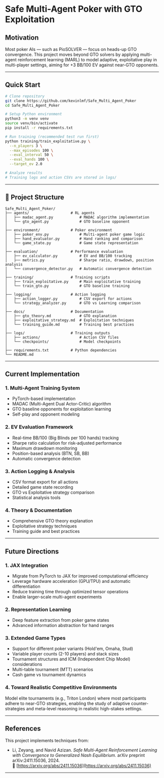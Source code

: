 # Safe Multi-Agent Poker with GTO Exploitation

## Motivation

Most poker AIs — such as PioSOLVER — focus on heads-up GTO convergence.  This project moves beyond GTO solvers by applying multi-agent reinforcement learning (MARL) to model adaptive, exploitative play in multi-player settings, aiming for +3 BB/100 EV against near-GTO opponents.


---

##  Quick Start

```bash
# Clone repository
git clone https://github.com/kevinlmf/Safe_Multi_Agent_Poker
cd Safe_Multi_Agent_Poker

# Setup Python environment
python3 -m venv venv
source venv/bin/activate
pip install -r requirements.txt

# Run training (recommended test run first)
python training/train_exploitative.py \
  --n_players 3 \
  --max_episodes 100 \
  --eval_interval 50 \
  --eval_hands 100 \
  --target_ev 2.0

# Analyze results
# Training logs and action CSVs are stored in logs/
```

---

## 📁 Project Structure

```
Safe_Multi_Agent_Poker/
├── agents/                   # RL agents
│   ├── madac_agent.py            # MADAC algorithm implementation
│   └── gto_agent.py              # GTO baseline opponent
│
├── environment/              # Poker environment
│   ├── poker_env.py              # Multi-agent poker game logic
│   ├── hand_evaluator.py         # Hand ranking and comparison
│   └── game_state.py             # Game state representation
│
├── evaluation/               # Performance evaluation
│   ├── ev_calculator.py          # EV and BB/100 tracking
│   ├── metrics.py                # Sharpe ratio, drawdown, position analysis
│   └── convergence_detector.py   # Automatic convergence detection
│
├── training/                 # Training scripts
│   ├── train_exploitative.py     # Main exploitative training
│   └── train_gto.py              # GTO baseline training
│
├── logging/                  # Action logging
│   ├── action_logger.py          # CSV export for actions
│   └── strategy_analyzer.py      # GTO vs Learning comparison
│
├── docs/                     # Documentation
│   ├── gto_theory.md             # GTO explanation
│   ├── exploitative_strategy.md  # Exploitation techniques
│   └── training_guide.md         # Training best practices
│
├── logs/                     # Training outputs
│   ├── actions/                  # Action CSV files
│   └── checkpoints/              # Model checkpoints
│
├── requirements.txt          # Python dependencies
└── README.md
```

---

## Current Implementation

### 1. **Multi-Agent Training System**
- PyTorch-based implementation
- MADAC (Multi-Agent Dual Actor-Critic) algorithm
- GTO baseline opponents for exploitation learning
- Self-play and opponent modeling

### 2. **EV Evaluation Framework**
- Real-time BB/100 (Big Blinds per 100 hands) tracking
- Sharpe ratio calculation for risk-adjusted performance
- Maximum drawdown monitoring
- Position-based analysis (BTN, SB, BB)
- Automatic convergence detection

### 3. **Action Logging & Analysis**
- CSV format export for all actions
- Detailed game state recording
- GTO vs Exploitative strategy comparison
- Statistical analysis tools

### 4. **Theory & Documentation**
- Comprehensive GTO theory explanation
- Exploitative strategy techniques
- Training guide and best practices

---

##  Future Directions

### 1. **JAX Integration**
- Migrate from PyTorch to JAX for improved computational efficiency
- Leverage hardware acceleration (GPU/TPU) and automatic differentiation
- Reduce training time through optimized tensor operations
- Enable larger-scale multi-agent experiments

### 2. **Representation Learning**
- Deep feature extraction from poker game states
- Advanced information abstraction for hand ranges


### 3. **Extended Game Types**
- Support for different poker variants (Hold'em, Omaha, Stud)
- Variable player counts (2-10 players) and stack sizes
- Tournament structures and ICM (Independent Chip Model) considerations
- Multi-table tournament (MTT) scenarios
- Cash game vs tournament dynamics

### 4. **Toward Realistic Competitive Environments**
Model elite tournaments (e.g., Triton London) where most participants adhere to near-GTO strategies, enabling the study of adaptive counter-strategies and meta-level reasoning in realistic high-stakes settings.
 

---

## References

This project implements techniques from:

- Li, Zeyang, and Navid Azizan. *Safe Multi-Agent Reinforcement Learning with Convergence to Generalized Nash Equilibrium.* arXiv preprint arXiv:2411.15036, 2024.  
  🔗 [https://arxiv.org/abs/2411.15036](https://arxiv.org/abs/2411.15036)






---



